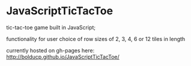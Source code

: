 # JavaScriptTicTacToe

tic-tac-toe game built in JavaScript; 

functionality for user choice of row sizes of 2, 3, 4, 6 or 12 tiles in length

currently hosted on gh-pages here: http://bolducp.github.io/JavaScriptTicTacToe/
